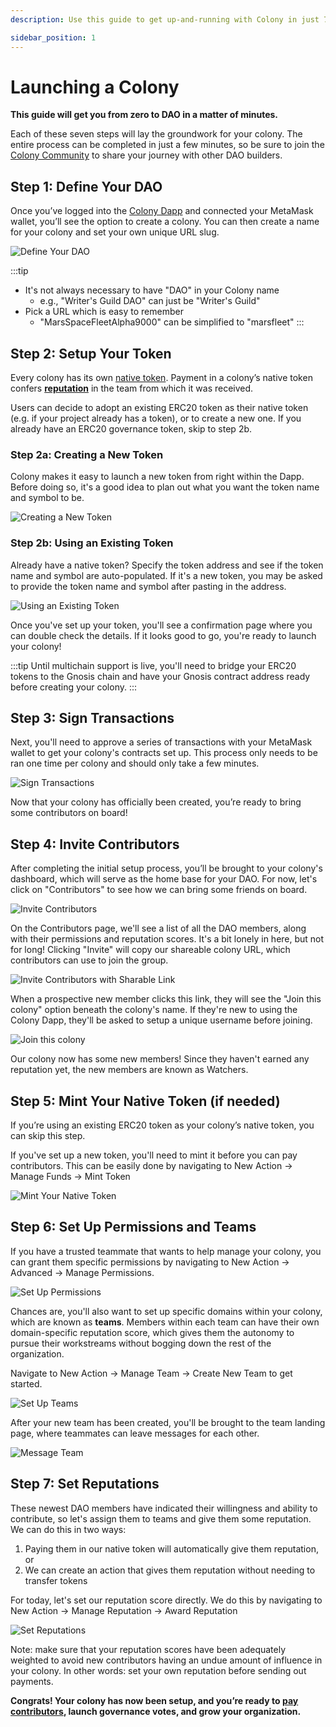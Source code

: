 ```yaml
---
description: Use this guide to get up-and-running with Colony in just 7 steps!

sidebar_position: 1
---
```


# Launching a Colony

**This guide will get you from zero to DAO in a matter of minutes.**

Each of these seven steps will lay the groundwork for your colony. The entire process can be completed in just a few minutes, so be sure to join the [Colony Community](https://discord.gg/feVZWwysqM) to share your journey with other DAO builders.

## Step 1: Define Your DAO

Once you’ve logged into the [Colony Dapp](https://xdai.colony.io/landing) and connected your MetaMask wallet, you’ll see the option to create a colony. You can then create a name for your colony and set your own unique URL slug.

![Define Your DAO](assets/ColonyName.gif)

:::tip

- It's not always necessary to have "DAO" in your Colony name
    - e.g., "Writer's Guild DAO" can just be "Writer's Guild"
- Pick a URL which is easy to remember
    - "MarsSpaceFleetAlpha9000" can be simplified to "marsfleet"
:::

## Step 2: Setup Your Token

Every colony has its own [native token](../learn/payments-and-tokens/payments-and-native-tokens.md). Payment in a colony’s native token confers [**reputation**](../learn/governance/reputation.md) in the team from which it was received.

Users can decide to adopt an existing ERC20 token as their native token (e.g. if your project already has a token), or to create a new one. If you already have an ERC20 governance token, skip to step 2b.

### Step 2a: Creating a New Token

Colony makes it easy to launch a new token from right within the Dapp. Before doing so, it's a good idea to plan out what you want the token name and symbol to be.

![Creating a New Token](assets/NewToken.gif)

### Step 2b: Using an Existing Token

Already have a native token? Specify the token address and see if the token name and symbol are auto-populated. If it's a new token, you may be asked to provide the token name and symbol after pasting in the address.

![Using an Existing Token](assets/ExistingToken.gif)

Once you've set up your token, you'll see a confirmation page where you can double check the details. If it looks good to go, you're ready to launch your colony!

:::tip
Until multichain support is live, you'll need to bridge your ERC20 tokens to the Gnosis chain and have your Gnosis contract address ready before creating your colony.
:::

## Step 3: Sign Transactions

Next, you'll need to approve a series of transactions with your MetaMask wallet to get your colony's contracts set up. This process only needs to be ran one time per colony and should only take a few minutes.

![Sign Transactions](assets/quickstart-guide/Pasted_image_20220926115607.png)

Now that your colony has officially been created, you’re ready to bring some contributors on board!

## Step 4: Invite Contributors

After completing the initial setup process, you’ll be brought to your colony's dashboard, which will serve as the home base for your DAO. For now, let's click on "Contributors" to see how we can bring some friends on board.

![Invite Contributors](assets/quickstart-guide/Pasted_image_20220926120053.png)

On the Contributors page, we'll see a list of all the DAO members, along with their permissions and reputation scores. It's a bit lonely in here, but not for long! Clicking "Invite" will copy our shareable colony URL, which contributors can use to join the group.

![Invite Contributors with Sharable Link](assets/quickstart-guide/Pasted_image_20220926120446.png)

When a prospective new member clicks this link, they will see the "Join this colony" option beneath the colony's name. If they're new to using the Colony Dapp, they'll be asked to setup a unique username before joining.

![Join this colony](assets/quickstart-guide/Pasted_image_20220926121447.png)

Our colony now has some new members! Since they haven't earned any reputation yet, the new members are known as Watchers.

## Step 5: Mint Your Native Token (if needed)

If you’re using an existing ERC20 token as your colony’s native token, you can skip this step. 

If you've set up a new token, you'll need to mint it before you can pay contributors. This can be easily done by navigating to New Action -> Manage Funds -> Mint Token

![Mint Your Native Token](assets/quickstart-guide/Pasted_image_20220926125706.png)

## Step 6: Set Up Permissions and Teams

If you have a trusted teammate that wants to help manage your colony, you can grant them specific permissions by navigating to New Action -> Advanced -> Manage Permissions.

![Set Up Permissions](assets/quickstart-guide/Pasted_image_20220926123209.png)

Chances are, you'll also want to set up specific domains within your colony, which are known as **teams**. Members within each team can have their own domain-specific reputation score, which gives them the autonomy to pursue their workstreams without bogging down the rest of the organization.

Navigate to New Action -> Manage Team -> Create New Team to get started.

![Set Up Teams](assets/quickstart-guide/Pasted_image_20220926123806.png)

After your new team has been created, you'll be brought to the team landing page, where teammates can leave messages for each other.

![Message Team](assets/quickstart-guide/Pasted_image_20220926124126.png)

## Step 7: Set Reputations

These newest DAO members have indicated their willingness and ability to contribute, so let's assign them to teams and give them some reputation. We can do this in two ways:

1. Paying them in our native token will automatically give them reputation, or
2. We can create an action that gives them reputation without needing to transfer tokens

For today, let's set our reputation score directly. We do this by navigating to New Action -> Manage Reputation -> Award Reputation

![Set Reputations](assets/quickstart-guide/Pasted_image_20220926124343.png)

Note: make sure that your reputation scores have been adequately weighted to avoid new contributors having an undue amount of influence in your colony. In other words: set your own reputation before sending out payments.

**Congrats! Your colony has now been setup, and you’re ready to [pay contributors](../use/making-payments/payments.md), launch governance votes, and grow your organization.**
